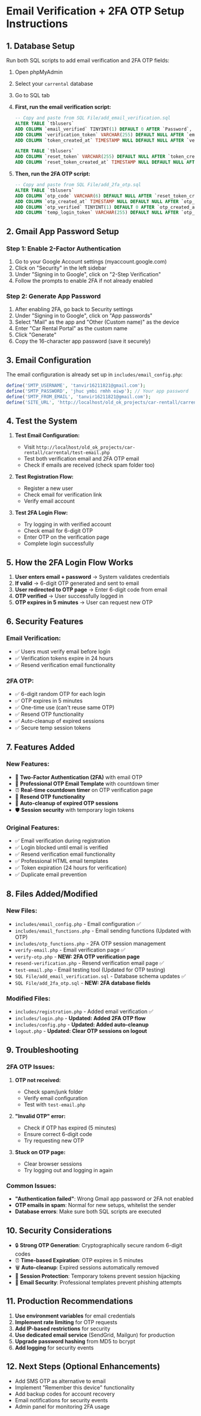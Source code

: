 # Email Verification + 2FA OTP Setup Instructions

## 1. Database Setup

Run both SQL scripts to add email verification and 2FA OTP fields:

1. Open phpMyAdmin
2. Select your `carrental` database
3. Go to SQL tab
4. **First, run the email verification script:**
   ```sql
   -- Copy and paste from SQL File/add_email_verification.sql
   ALTER TABLE `tblusers` 
   ADD COLUMN `email_verified` TINYINT(1) DEFAULT 0 AFTER `Password`,
   ADD COLUMN `verification_token` VARCHAR(255) DEFAULT NULL AFTER `email_verified`,
   ADD COLUMN `token_created_at` TIMESTAMP NULL DEFAULT NULL AFTER `verification_token`;
   
   ALTER TABLE `tblusers`
   ADD COLUMN `reset_token` VARCHAR(255) DEFAULT NULL AFTER `token_created_at`,
   ADD COLUMN `reset_token_created_at` TIMESTAMP NULL DEFAULT NULL AFTER `reset_token`;
   ```

5. **Then, run the 2FA OTP script:**
   ```sql
   -- Copy and paste from SQL File/add_2fa_otp.sql
   ALTER TABLE `tblusers` 
   ADD COLUMN `otp_code` VARCHAR(6) DEFAULT NULL AFTER `reset_token_created_at`,
   ADD COLUMN `otp_created_at` TIMESTAMP NULL DEFAULT NULL AFTER `otp_code`,
   ADD COLUMN `otp_verified` TINYINT(1) DEFAULT 0 AFTER `otp_created_at`,
   ADD COLUMN `temp_login_token` VARCHAR(255) DEFAULT NULL AFTER `otp_verified`;
   ```

## 2. Gmail App Password Setup

### Step 1: Enable 2-Factor Authentication
1. Go to your Google Account settings (myaccount.google.com)
2. Click on "Security" in the left sidebar
3. Under "Signing in to Google", click on "2-Step Verification"
4. Follow the prompts to enable 2FA if not already enabled

### Step 2: Generate App Password
1. After enabling 2FA, go back to Security settings
2. Under "Signing in to Google", click on "App passwords"
3. Select "Mail" as the app and "Other (Custom name)" as the device
4. Enter "Car Rental Portal" as the custom name
5. Click "Generate"
6. Copy the 16-character app password (save it securely)

## 3. Email Configuration

The email configuration is already set up in `includes/email_config.php`:

```php
define('SMTP_USERNAME', 'tanvir16211821@gmail.com');
define('SMTP_PASSWORD', 'jhuc ymbi rmhh eiwp'); // Your app password
define('SMTP_FROM_EMAIL', 'tanvir16211821@gmail.com');
define('SITE_URL', 'http://localhost/old_ok_projects/car-rentall/carrental/');
```

## 4. Test the System

1. **Test Email Configuration:**
   - Visit `http://localhost/old_ok_projects/car-rentall/carrental/test-email.php`
   - Test both verification email and 2FA OTP email
   - Check if emails are received (check spam folder too)

2. **Test Registration Flow:**
   - Register a new user
   - Check email for verification link
   - Verify email account

3. **Test 2FA Login Flow:**
   - Try logging in with verified account
   - Check email for 6-digit OTP
   - Enter OTP on the verification page
   - Complete login successfully

## 5. How the 2FA Login Flow Works

1. **User enters email + password** → System validates credentials
2. **If valid** → 6-digit OTP generated and sent to email
3. **User redirected to OTP page** → Enter 6-digit code from email
4. **OTP verified** → User successfully logged in
5. **OTP expires in 5 minutes** → User can request new OTP

## 6. Security Features

### Email Verification:
- ✅ Users must verify email before login
- ✅ Verification tokens expire in 24 hours
- ✅ Resend verification email functionality

### 2FA OTP:
- ✅ 6-digit random OTP for each login
- ✅ OTP expires in 5 minutes
- ✅ One-time use (can't reuse same OTP)
- ✅ Resend OTP functionality
- ✅ Auto-cleanup of expired sessions
- ✅ Secure temp session tokens

## 7. Features Added

### New Features:
- 🔐 **Two-Factor Authentication (2FA)** with email OTP
- 📧 **Professional OTP Email Template** with countdown timer
- ⏰ **Real-time countdown timer** on OTP verification page
- 🔄 **Resend OTP functionality** 
- 🧹 **Auto-cleanup of expired OTP sessions**
- 🛡️ **Session security** with temporary login tokens

### Original Features:
- ✅ Email verification during registration
- ✅ Login blocked until email is verified
- ✅ Resend verification email functionality
- ✅ Professional HTML email templates
- ✅ Token expiration (24 hours for verification)
- ✅ Duplicate email prevention

## 8. Files Added/Modified

### New Files:
- `includes/email_config.php` - Email configuration ✅
- `includes/email_functions.php` - Email sending functions (Updated with OTP)
- `includes/otp_functions.php` - 2FA OTP session management
- `verify-email.php` - Email verification page ✅
- `verify-otp.php` - **NEW: 2FA OTP verification page**
- `resend-verification.php` - Resend verification email page ✅
- `test-email.php` - Email testing tool (Updated for OTP testing)
- `SQL File/add_email_verification.sql` - Database schema updates ✅
- `SQL File/add_2fa_otp.sql` - **NEW: 2FA database fields**

### Modified Files:
- `includes/registration.php` - Added email verification ✅
- `includes/login.php` - **Updated: Added 2FA OTP flow**
- `includes/config.php` - **Updated: Added auto-cleanup**
- `logout.php` - **Updated: Clear OTP sessions on logout**

## 9. Troubleshooting

### 2FA OTP Issues:

1. **OTP not received:**
   - Check spam/junk folder
   - Verify email configuration
   - Test with `test-email.php`

2. **"Invalid OTP" error:**
   - Check if OTP has expired (5 minutes)
   - Ensure correct 6-digit code
   - Try requesting new OTP

3. **Stuck on OTP page:**
   - Clear browser sessions
   - Try logging out and logging in again

### Common Issues:

- **"Authentication failed"**: Wrong Gmail app password or 2FA not enabled
- **OTP emails in spam**: Normal for new setups, whitelist the sender
- **Database errors**: Make sure both SQL scripts are executed

## 10. Security Considerations

- 🔒 **Strong OTP Generation**: Cryptographically secure random 6-digit codes
- ⏰ **Time-based Expiration**: OTP expires in 5 minutes
- 🗑️ **Auto-cleanup**: Expired sessions automatically removed
- 🔐 **Session Protection**: Temporary tokens prevent session hijacking
- 📧 **Email Security**: Professional templates prevent phishing attempts

## 11. Production Recommendations

1. **Use environment variables** for email credentials
2. **Implement rate limiting** for OTP requests
3. **Add IP-based restrictions** for security
4. **Use dedicated email service** (SendGrid, Mailgun) for production
5. **Upgrade password hashing** from MD5 to bcrypt
6. **Add logging** for security events

## 12. Next Steps (Optional Enhancements)

- Add SMS OTP as alternative to email
- Implement "Remember this device" functionality
- Add backup codes for account recovery
- Email notifications for security events
- Admin panel for monitoring 2FA usage
